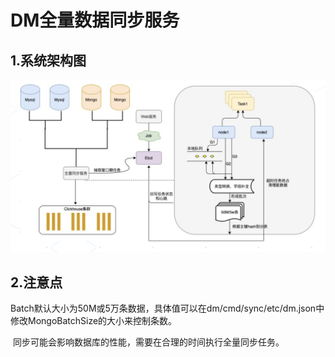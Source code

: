 # DM全量数据同步服务

## 1.系统架构图

![image-20201129175300510](../doc/image-20201129175300510.png)

## 2.注意点

​	Batch默认大小为50M或5万条数据，具体值可以在dm/cmd/sync/etc/dm.json中修改MongoBatchSize的大小来控制条数。

​	同步可能会影响数据库的性能，需要在合理的时间执行全量同步任务。

